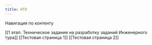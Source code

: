 ```yaml
---
title: НТО
---
```

Навигация по контенту

[[1 этап. Техническое задание на разработку заданий Инженерного тура]]
[[Тестовая страница 1]]
[[Тестовая страница 2]]